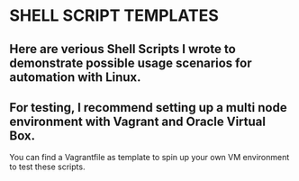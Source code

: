 # SHELL SCRIPT TEMPLATES

## Here are verious Shell Scripts I wrote to demonstrate possible usage scenarios for automation with Linux.

## For testing, I recommend setting up a multi node environment with Vagrant and Oracle Virtual Box.
You can find a Vagrantfile as template to spin up your own VM environment to test these scripts.
